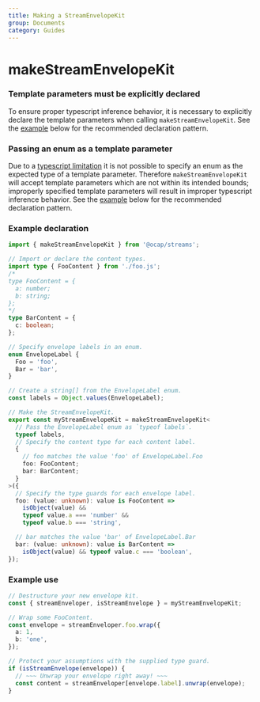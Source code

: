 ```yaml
---
title: Making a StreamEnvelopeKit
group: Documents
category: Guides
---
```


# makeStreamEnvelopeKit

### Template parameters must be explicitly declared

To ensure proper typescript inference behavior, it is necessary to explicitly declare the template parameters when calling `makeStreamEnvelopeKit`. See the [example](#example) below for the recommended declaration pattern.

### Passing an enum as a template parameter

Due to a [typescript limitation](https://github.com/microsoft/TypeScript/issues/30611) it is not possible to specify an enum as the expected type of a template parameter. Therefore `makeStreamEnvelopeKit` will accept template parameters which are not within its intended bounds; improperly specified template parameters will result in improper typescript inference behavior. See the [example](#example) below for the recommended declaration pattern.

### Example declaration

```ts
import { makeStreamEnvelopeKit } from '@ocap/streams';

// Import or declare the content types.
import type { FooContent } from './foo.js';
/*
type FooContent = {
  a: number;
  b: string;
};
*/
type BarContent = {
  c: boolean;
};

// Specify envelope labels in an enum.
enum EnvelopeLabel {
  Foo = 'foo',
  Bar = 'bar',
}

// Create a string[] from the EnvelopeLabel enum.
const labels = Object.values(EnvelopeLabel);

// Make the StreamEnvelopeKit.
export const myStreamEnvelopeKit = makeStreamEnvelopeKit<
  // Pass the EnvelopeLabel enum as `typeof labels`.
  typeof labels,
  // Specify the content type for each content label.
  {
    // foo matches the value 'foo' of EnvelopeLabel.Foo
    foo: FooContent;
    bar: BarContent;
  }
>({
  // Specify the type guards for each envelope label.
  foo: (value: unknown): value is FooContent =>
    isObject(value) &&
    typeof value.a === 'number' &&
    typeof value.b === 'string',

  // bar matches the value 'bar' of EnvelopeLabel.Bar
  bar: (value: unknown): value is BarContent =>
    isObject(value) && typeof value.c === 'boolean',
});
```

### Example use

```ts
// Destructure your new envelope kit.
const { streamEnveloper, isStreamEnvelope } = myStreamEnvelopeKit;

// Wrap some FooContent.
const envelope = streamEnveloper.foo.wrap({
  a: 1,
  b: 'one',
});

// Protect your assumptions with the supplied type guard.
if (isStreamEnvelope(envelope)) {
  // ~~~ Unwrap your envelope right away! ~~~
  const content = streamEnveloper[envelope.label].unwrap(envelope);
}
```
